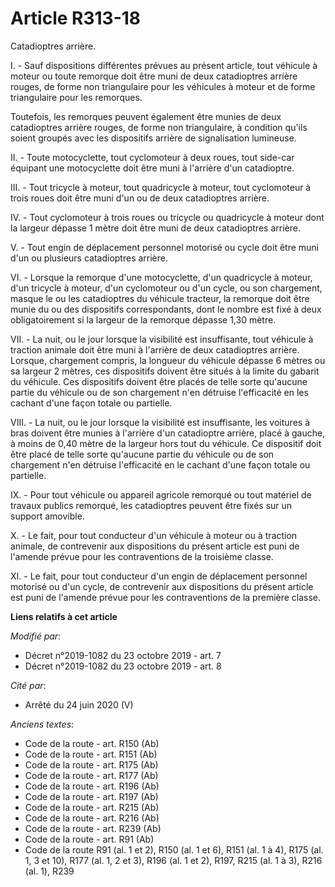 # Article R313-18

Catadioptres arrière.

I. - Sauf dispositions différentes prévues au présent article, tout véhicule à moteur ou toute remorque doit être muni de
deux catadioptres arrière rouges, de forme non triangulaire pour les véhicules à moteur et de forme triangulaire pour les
remorques.

Toutefois, les remorques peuvent également être munies de deux catadioptres arrière rouges, de forme non triangulaire, à
condition qu'ils soient groupés avec les dispositifs arrière de signalisation lumineuse.

II. - Toute motocyclette, tout cyclomoteur à deux roues, tout side-car équipant une motocyclette doit être muni à l'arrière
d'un catadioptre.

III. - Tout tricycle à moteur, tout quadricycle à moteur, tout cyclomoteur à trois roues doit être muni d'un ou de deux
catadioptres arrière.

IV. - Tout cyclomoteur à trois roues ou tricycle ou quadricycle à moteur dont la largeur dépasse 1 mètre doit être muni de
deux catadioptres arrière.

V. - Tout engin de déplacement personnel motorisé ou cycle doit être muni d'un ou plusieurs catadioptres arrière.

VI. - Lorsque la remorque d'une motocyclette, d'un quadricycle à moteur, d'un tricycle à moteur, d'un cyclomoteur ou d'un
cycle, ou son chargement, masque le ou les catadioptres du véhicule tracteur, la remorque doit être munie du ou des
dispositifs correspondants, dont le nombre est fixé à deux obligatoirement si la largeur de la remorque dépasse 1,30 mètre.

VII. - La nuit, ou le jour lorsque la visibilité est insuffisante, tout véhicule à traction animale doit être muni à
l'arrière de deux catadioptres arrière. Lorsque, chargement compris, la longueur du véhicule dépasse 6 mètres ou sa largeur 2
mètres, ces dispositifs doivent être situés à la limite du gabarit du véhicule. Ces dispositifs doivent être placés de telle
sorte qu'aucune partie du véhicule ou de son chargement n'en détruise l'efficacité en les cachant d'une façon totale ou
partielle.

VIII. - La nuit, ou le jour lorsque la visibilité est insuffisante, les voitures à bras doivent être munies à l'arrière d'un
catadioptre arrière, placé à gauche, à moins de 0,40 mètre de la largeur hors tout du véhicule. Ce dispositif doit être placé
de telle sorte qu'aucune partie du véhicule ou de son chargement n'en détruise l'efficacité en le cachant d'une façon totale
ou partielle.

IX. - Pour tout véhicule ou appareil agricole remorqué ou tout matériel de travaux publics remorqué, les catadioptres peuvent
être fixés sur un support amovible.

X. - Le fait, pour tout conducteur d'un véhicule à moteur ou à traction animale, de contrevenir aux dispositions du présent
article est puni de l'amende prévue pour les contraventions de la troisième classe.

XI. - Le fait, pour tout conducteur d'un engin de déplacement personnel motorisé ou d'un cycle, de contrevenir aux
dispositions du présent article est puni de l'amende prévue pour les contraventions de la première classe.

**Liens relatifs à cet article**

_Modifié par_:

  - Décret n°2019-1082 du 23 octobre 2019 - art. 7
  - Décret n°2019-1082 du 23 octobre 2019 - art. 8

_Cité par_:

  - Arrêté du 24 juin 2020 (V)

_Anciens textes_:

  - Code de la route - art. R150 (Ab)
  - Code de la route - art. R151 (Ab)
  - Code de la route - art. R175 (Ab)
  - Code de la route - art. R177 (Ab)
  - Code de la route - art. R196 (Ab)
  - Code de la route - art. R197 (Ab)
  - Code de la route - art. R215 (Ab)
  - Code de la route - art. R216 (Ab)
  - Code de la route - art. R239 (Ab)
  - Code de la route - art. R91 (Ab)
  - Code de la route R91 (al. 1 et 2), R150 (al. 1 et 6), R151 (al. 1 à 4), R175 (al. 1, 3 et 10), R177 (al. 1, 2 et 3), R196 (al. 1 et 2), R197, R215 (al. 1 à 3), R216 (al. 1), R239
